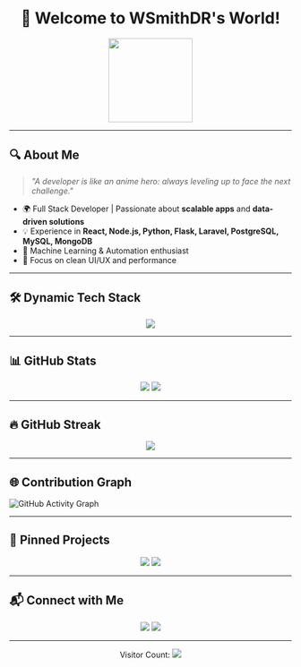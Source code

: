 <!-- WELCOME HEADER -->
<h1 align="center">🐉 Welcome to WSmithDR's World!</h1>
<p align="center">
  <img src="https://media.giphy.com/media/qPtP1Y2Rmg0g0/giphy.gif" width="150"/>
</p>

---

## 🔍 About Me
> _"A developer is like an anime hero: always leveling up to face the next challenge."_  

- 🌍 Full Stack Developer | Passionate about **scalable apps** and **data-driven solutions**  
- 💡 Experience in **React, Node.js, Python, Flask, Laravel, PostgreSQL, MySQL, MongoDB**  
- 🤖 Machine Learning & Automation enthusiast  
- 🎨 Focus on clean UI/UX and performance  

---

## 🛠 Dynamic Tech Stack
<p align="center">
<!-- Dynamic icons based on your repos -->
<!-- This section is updated automatically -->
<a href="#"><img src="https://skillicons.dev/icons?i=html,css,js,ts,react,nextjs,nodejs,express,redux,python,flask,php,laravel,mysql,postgres,mongodb,docker,git" /></a>
</p>

---

## 📊 GitHub Stats
<p align="center">
<img src="https://github-readme-stats.vercel.app/api?username=WSmithDR&show_icons=true&theme=algolia&title_color=00bfa5&icon_color=00bfa5&text_color=ffffff&bg_color=0d1117" />
<img src="https://github-readme-stats.vercel.app/api/top-langs/?username=WSmithDR&layout=compact&theme=algolia&title_color=00bfa5&text_color=ffffff&bg_color=0d1117" />
</p>

---

## 🔥 GitHub Streak
<p align="center">
<img src="https://github-readme-streak-stats.herokuapp.com?user=WSmithDR&theme=dark&ring=00bfa5&fire=00bfa5&currStreakLabel=00bfa5" />
</p>

---

## 🌐 Contribution Graph
![GitHub Activity Graph](https://github-readme-activity-graph.vercel.app/graph?username=WSmithDR&theme=github-compact&color=00bfa5&line=00bfa5&point=00bfa5)

---

## 📌 Pinned Projects
<p align="center">
<a href="https://github.com/WSmithDR/your-project-1"><img src="https://github-readme-stats.vercel.app/api/pin/?username=WSmithDR&repo=your-project-1&theme=algolia&title_color=00bfa5" /></a>
<a href="https://github.com/WSmithDR/your-project-2"><img src="https://github-readme-stats.vercel.app/api/pin/?username=WSmithDR&repo=your-project-2&theme=algolia&title_color=00bfa5" /></a>
</p>

---

## 📬 Connect with Me
<p align="center">
<a href="https://www.linkedin.com/in/wsmith123/"><img src="https://img.shields.io/badge/LinkedIn-00bfa5?style=for-the-badge&logo=linkedin&logoColor=white" /></a>
<a href="mailto:wsmithdrdev@gmail.com"><img src="https://img.shields.io/badge/Email-00bfa5?style=for-the-badge&logo=gmail&logoColor=white" /></a>
</p>

---

<p align="center">Visitor Count:  
<img src="https://profile-counter.glitch.me/WSmithDR/count.svg" />
</p>
